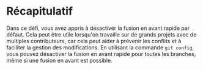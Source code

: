 # Récapitulatif

Dans ce défi, vous avez appris à désactiver la fusion en avant rapide par défaut. Cela peut être utile lorsqu'on travaille sur de grands projets avec de multiples contributeurs, car cela peut aider à prévenir les conflits et à faciliter la gestion des modifications. En utilisant la commande `git config`, vous pouvez désactiver la fusion en avant rapide pour toutes les branches, même si une fusion en avant est possible.
